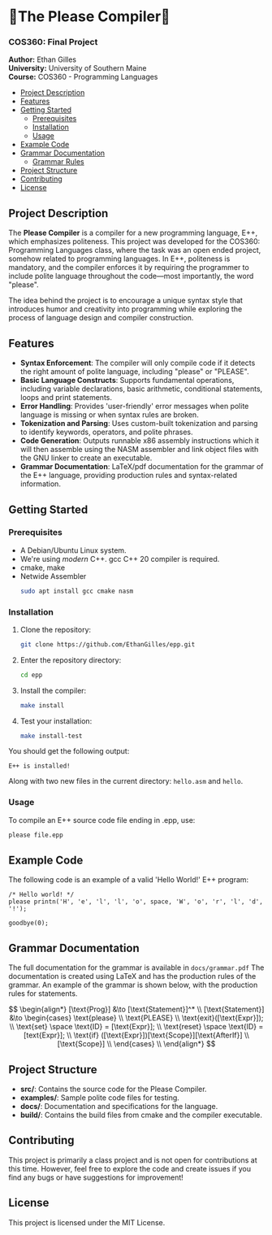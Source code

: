 # 🙏The Please Compiler🙏



### COS360: Final Project

**Author:** Ethan Gilles  
**University:** University of Southern Maine  
**Course:** COS360 - Programming Languages  

- [Project Description](#project-description)
- [Features](#features)
- [Getting Started](#getting-started)
  - [Prerequisites](#prerequisites)
  - [Installation](#installation)
  - [Usage](#usage)
- [Example Code](#example-code)
- [Grammar Documentation](#grammar-documentation)
  - [Grammar Rules](#grammar-rules)
- [Project Structure](#project-structure)
- [Contributing](#contributing)
- [License](#license)

## Project Description

The **Please Compiler** is a compiler for a new programming language, E++, which emphasizes politeness. This project was developed for the COS360: Programming Languages class, 
where the task was an open ended project, somehow related to programming languages. In E++, politeness is mandatory, and the compiler enforces it by requiring the programmer 
to include polite language throughout the code—most importantly, the word "please".

The idea behind the project is to encourage a unique syntax style that introduces humor and creativity into programming while exploring the process of language design and compiler construction.

## Features

- **Syntax Enforcement**: The compiler will only compile code if it detects the right amount of polite language, including "please" or "PLEASE".
- **Basic Language Constructs**: Supports fundamental operations, including variable declarations, basic arithmetic, conditional statements, loops and print statements.
- **Error Handling**: Provides 'user-friendly' error messages when polite language is missing or when syntax rules are broken.
- **Tokenization and Parsing**: Uses custom-built tokenization and parsing to identify keywords, operators, and polite phrases.
- **Code Generation**: Outputs runnable x86 assembly instructions which it will then assemble using the NASM assembler and link object files with the GNU linker to create an executable.
- **Grammar Documentation**: LaTeX/pdf documentation for the grammar of the E++ language, providing production rules and syntax-related information.

## Getting Started


### Prerequisites

- A Debian/Ubuntu Linux system.
- We're using *modern* C++. gcc C++ 20 compiler is required.
- cmake, make
- Netwide Assembler
    ```bash
    sudo apt install gcc cmake nasm
    ```

### Installation

1. Clone the repository:
    ```bash
    git clone https://github.com/EthanGilles/epp.git
    ```
2. Enter the repository directory:
    ```bash 
    cd epp
    ```
3. Install the compiler:
    ```bash 
    make install
    ```
4. Test your installation:
    ```bash
    make install-test
    ```

You should get the following output: 
``` 
E++ is installed!
``` 
Along with two new files in the current directory: `hello.asm` and `hello`.

### Usage

To compile an E++ source code file ending in .epp, use:
```bash 
please file.epp
```


## Example Code 

The following code is an example of a valid 'Hello World!' E++ program:
```
/* Hello world! */
please printn('H', 'e', 'l', 'l', 'o', space, 'W', 'o', 'r', 'l', 'd', '!');

goodbye(0);
```

## Grammar Documentation

The full documentation for the grammar is available in `docs/grammar.pdf`
The documentation is created using LaTeX and has the production rules of the grammar. 
An example of the grammar is shown below, with the production rules for statements.

$$
\begin{align*}
  [\text{Prog}] &\to [\text{Statement}]^* \\
  [\text{Statement}] &\to 
  \begin{cases}
    \text{please} \\
    \text{PLEASE} \\
    \text{exit}([\text{Expr}]); \\ 
    \text{set} \space \text{ID} = [\text{Expr}]; \\
    \text{reset} \space \text{ID} = [text{Expr}]; \\
    \text{if} ([\text{Expr}])[\text{Scope}][\text{AfterIf}]  \\
    [\text{Scope}] \\
  \end{cases} \\
\end{align*}
$$


## Project Structure

- **src/**: Contains the source code for the Please Compiler.
- **examples/**: Sample polite code files for testing.
- **docs/**: Documentation and specifications for the language.
- **build/**: Contains the build files from cmake and the compiler executable.

## Contributing

This project is primarily a class project and is not open for contributions at this time. 
However, feel free to explore the code and create issues if you find any bugs or have suggestions for improvement!

## License

This project is licensed under the MIT License.
